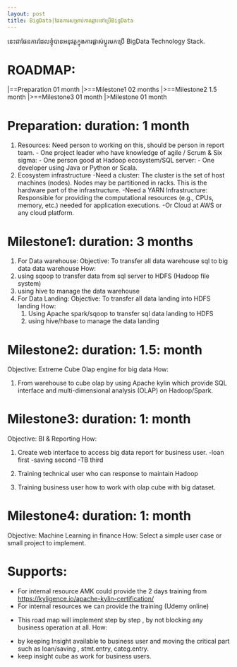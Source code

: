 ```yaml
---
layout: post
title: BigData|ផែនការសម្រាប់ការឆ្ពោះទៅប្រើBigData
---
```


នេះជាផែនការដែលខ្ញុំបានអនុវត្តក្នុងការផ្លាស់ប្ដូរមកប្រើ BigData Technology Stack.

# ROADMAP:
|==Preparation 01 month
|>==Milestone1 02 months
|>==Milestone2 1.5 month
|>==Milestone3 01 month
|>Milestone 01 month

Preparation: duration: 1 month
===========

1. Resources: Need person to working on this, should be person in report team.
		- One project leader who have knowledge of agile / Scrum & Six sigma: 
		- One person good at Hadoop ecosystem/SQL server: 
		- One developer using Java or Python or Scala.
2. Ecosystem infrastructure
		-Need a cluster: The cluster is the set of host machines (nodes). Nodes may be partitioned in racks. This is the hardware part of the infrastructure.
		-Need a YARN Infrastructure:   Responsible for providing the computational resources (e.g., CPUs, memory, etc.) needed for application executions.
		-Or Cloud at AWS or any cloud platform.


Milestone1: duration: 3 months
==========

1. For Data warehouse:
Objective: To transfer all data warehouse sql to big data data warehouse
How:
  1. using sqoop to transfer data from sql server to HDFS (Hadoop file system)
  2. using hive to manage the data warehouse
2. For Data Landing:
Objective: To transfer all data landing into HDFS landing
  How:
    1. Using Apache spark/sqoop to transfer sql data landing to HDFS
    2. using hive/hbase to manage the data landing 

Milestone2: duration: 1.5: month
===========

Objective: Extreme Cube Olap engine for big data
How: 
1. From warehouse to cube olap by using Apache kylin which provide SQL interface and multi-dimensional analysis (OLAP) on Hadoop/Spark.
		
Milestone3: duration: 1: month
==========
Objective: BI & Reporting
How:
1. Create web interface to access big data report for business user.
	-loan first
	-saving second
	-TB third
				
1. Training technical user who can response to maintain Hadoop
2. Training business user how to work with olap cube with big dataset.

Milestone4: duration: 1: month
==========

Objective: Machine Learning in finance
How: Select a simple user case or small project to implement.
		
Supports:
========
 - For internal resource AMK could provide the 2 days training from https://kyligence.io/apache-kylin-certification/ 
 - For internal resources we can provide the training (Udemy online)

* [Note]: *
This road map will  implement step by step , by not blocking any business operation at all.
How:
- by keeping Insight available to business user and moving the critical part such as loan/saving , stmt.entry, categ.entry.
- keep insight cube as work for business users. 
